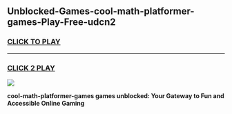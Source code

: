 
## Unblocked-Games-cool-math-platformer-games-Play-Free-udcn2
<h3>
<a href="https://premium76.site?title=cool-math-platformer-games&ref=22A">CLICK TO PLAY</a></h3>
<hr>

<h3>
<a href="https://premium76.site?title=cool-math-platformer-games&ref=22A">CLICK 2 PLAY</a>
  
</h3>

<a href="https://premium76.site?title=cool-math-platformer-games&ref=22A"><img src="https://clearcache.store/games.png"></a>


**cool-math-platformer-games games unblocked: Your Gateway to Fun and Accessible Online Gaming**
